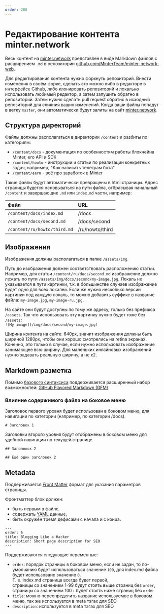 ```yaml
---
order: 200
---
```


# Редактирование контента minter.network

Весь контент на [minter.network](https://minter.network) представлен в виде Markdown файлов с расширением `.md` в репозитории [github.com/MinterTeam/minter-network-web](https://github.com/MinterTeam/minter-network-web).

 Для редактирования контента нужно форкнуть репозиторий. Внести изменения в своём форке, сделать это можно либо в редакторе в интерфейсе Github, либо клонировать репозиторий и локально использовать любимый редактор, а затем запушить обратно в репозиторий. Затем нужно сделать pull request обратно в исходный репозиторий для слияния ваших изменений. Когда ваши файлы попадут в ветку `master`, они автоматически будут залиты на сайт [minter.network](https://minter.network).
   

## Структура директорий
Файлы должны располагаться в директории `/content` и разбиты по категориям: 
- `/content/docs` - документация по особенностям работы блокчейна Minter, его API и SDK
- `/content/howto` - инструкции и статьи по реализации конкретных задач, например, "Как написать телеграм бота"
- `/content/earn` - всё про заработок в Minter


Такие файлы будут автоматически превращены в html страницы. Адрес страницы будется основываться на пути файла, отбрасывая начальный `/content` и завершающие `.md` или `index.md` части, например:

| Файл | URL |
|:-----|:----|
| `/content/docs/index.md` | /docs |
| `/content/docs/second.md` | /docs/second |
| `/content/ru/howto/third.md` | /ru/howto/third |

## Изображения

Изображения должны располагаться в папке `/assets/img`. 

Путь до изображения должен соответствовать расположению статьи. Например, для статьи `/content/ru/docs/second.md` изображение должно лежать по пути `/assets/img/docs/second/my-image.jpg`. Локаль не указывается в пути картинки, т.к. в большинстве случаев изображение будет одно для всех локалей. Если же нужно несколько версий картинки под каждую локаль, то можно добавить суффикс в название файла: `my-image.jpg`, `my-image-ru.jpg`.

На сайте они будут доступны по тому же адресу, только без префикса `/assets`. Так что использовать эту картинку нужно будет тоже без `/assets`:  
 `![My image](/img/docs/second/my-image.jpg)`
 
Ширина контента на сайте: 640px, значит изображения должны быть шириной 1280px, чтобы они хорошо смотрелись на retina экранах. Конечно, это только в случае, если нужно использовать изображение занимающее всю ширину. Для маленьких инлайновых изображений нужно задавать реальную ширину, а не x2.
 
## Markdown разметка
Помимо [базового синтаксиса](https://www.markdownguide.org/basic-syntax) поддерживается расширенный набор возможностей: [GitHub Flavored Markdown (GFM)](https://guides.github.com/features/mastering-markdown/#GitHub-flavored-markdown)

### Влияние содержимого файла на боковое меню

Заголовок первого уровня будет использован в боковом меню, для навигации по категории (например, по категории /docs).
```
# Заголовок 1
```

Заголовки второго уровня будут отображены в боковом меню для удобной навигации по текущей странице. 
```
## Заголовок 2

## Ещё один заголовок 2
```

## Metadata

Поддерживается [Front Matter](https://jekyllrb.com/docs/front-matter/) формат для указания параметров страницы.

Фронтматтер блок должен:
 - быть первым в файле,
 - содержать [YAML](https://yaml.org/) данные,
 - быть окружён тремя дефисами с начала и с конца.

```
---
order: 5
title: Blogging Like a Hacker
description: Short page description for SEO
---
```

Поддерживаются следующие переменные:
- `order`: порядок страницы в боковом меню, если не задан, то по-умолчанию будет использоваться значение `100`, для index.md файла будет использовано значение `0`.  
Т. е. index.md страница всегда будет первой,  
страницы со значением 1-99 будут стоять выше страниц без `order`,  
страницы со значением 100+ будет стоять ниже страниц без `order`
- `title`: можно переопределить название используемое в боковом меню, так же используется в meta тэгах для SEO
- `description`: используется в meta тэгах для SEO
